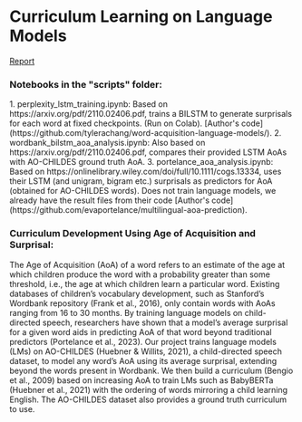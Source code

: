 # Curriculum Learning on Language Models
[Report](https://github.com/sid-sr/llm-curriculum-learning/blob/master/Curriculum_Learning_Report.pdf)
<h3>Notebooks in the "scripts" folder:</h3>
1. perplexity_lstm_training.ipynb: Based on https://arxiv.org/pdf/2110.02406.pdf, trains a BILSTM to generate surprisals for each word at fixed checkpoints. (Run on Colab). [Author's code](https://github.com/tylerachang/word-acquisition-language-models/).
2. wordbank_bilstm_aoa_analysis.ipynb: Also based on https://arxiv.org/pdf/2110.02406.pdf, compares their provided LSTM AoAs with AO-CHILDES ground truth AoA.
3. portelance_aoa_analysis.ipynb: Based on https://onlinelibrary.wiley.com/doi/full/10.1111/cogs.13334, uses their LSTM (and unigram, bigram etc.) surprisals as predictors for AoA (obtained for AO-CHILDES words). Does not train language models, we already have the result files from their code [Author's code](https://github.com/evaportelance/multilingual-aoa-prediction).

<h3>Curriculum Development Using Age of Acquisition and Surprisal:</h3>
The Age of Acquisition (AoA) of a word refers to an estimate of the age at which children produce the word with a probability greater than some threshold, i.e., the age at which children learn a particular word. Existing databases of children’s vocabulary development, such as Stanford’s Wordbank repository (Frank et al., 2016), only contain words with AoAs ranging from 16 to 30 months. By training language models on child-directed speech, researchers have shown that a model’s average surprisal for a given word aids in predicting AoA of that word beyond traditional predictors (Portelance et al., 2023). Our project trains language models (LMs) on AO-CHILDES (Huebner & Willits, 2021), a child-directed speech dataset, to model any word’s AoA
using its average surprisal, extending beyond the words present in Wordbank. We then build a curriculum (Bengio et al., 2009) based on increasing AoA to train LMs such as BabyBERTa (Huebner et al., 2021) with the ordering of words mirroring a child learning English. The AO-CHILDES dataset also provides a ground truth curriculum to use.